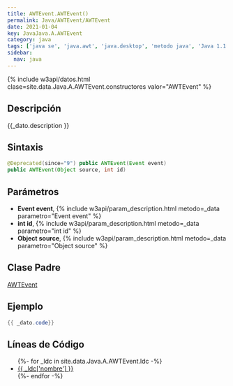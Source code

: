 ```yaml
---
title: AWTEvent.AWTEvent()
permalink: Java/AWTEvent/AWTEvent
date: 2021-01-04
key: JavaJava.A.AWTEvent
category: java
tags: ['java se', 'java.awt', 'java.desktop', 'metodo java', 'Java 1.1']
sidebar: 
  nav: java
---
```


{% include w3api/datos.html clase=site.data.Java.A.AWTEvent.constructores valor="AWTEvent" %}

## Descripción
{{_dato.description }}

## Sintaxis
~~~java
@Deprecated(since="9") public AWTEvent(Event event)
public AWTEvent(Object source, int id)
~~~

## Parámetros
* **Event event**,  {% include w3api/param_description.html metodo=_data parametro="Event event" %}
* **int id**,  {% include w3api/param_description.html metodo=_data parametro="int id" %}
* **Object source**,  {% include w3api/param_description.html metodo=_data parametro="Object source" %}

## Clase Padre
[AWTEvent](/Java/AWTEvent/)

## Ejemplo
~~~java
{{ _dato.code}}
~~~

## Líneas de Código
<ul>
{%- for _ldc in site.data.Java.A.AWTEvent.ldc -%}
   <li>
       <a href="{{_ldc['url'] }}">{{ _ldc['nombre'] }}</a>
   </li>
{%- endfor -%}
</ul>
